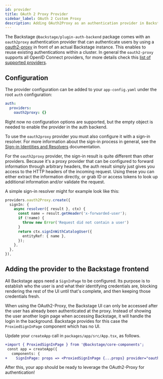 ```yaml
---
id: provider
title: OAuth 2 Proxy Provider
sidebar_label: OAuth 2 Custom Proxy
description: Adding OAuth2Proxy as an authentication provider in Backstage
---
```


The Backstage `@backstage/plugin-auth-backend` package comes with an
`oauth2proxy` authentication provider that can authenticate users by using a
[oauth2-proxy](https://github.com/oauth2-proxy/oauth2-proxy) in front of an
actual Backstage instance. This enables to reuse existing authentications within
a cluster. In general the `oauth2-proxy` supports all OpenID Connect providers,
for more details check this
[list of supported providers](https://oauth2-proxy.github.io/oauth2-proxy/docs/configuration/oauth_provider).

## Configuration

The provider configuration can be added to your `app-config.yaml` under the root
`auth` configuration:

```yaml
auth:
  providers:
    oauth2proxy: {}
```

Right now no configuration options are supported, but the empty object is needed
to enable the provider in the auth backend.

To use the `oauth2proxy` provider you must also configure it with a sign-in resolver.
For more information about the sign-in process in general, see the
[Sign-in Identities and Resolvers](../identity-resolver.md) documentation.

For the `oauth2proxy` provider, the sign-in result is quite different than other providers.
Because it's a proxy provider that can be configured to forward information through
arbitrary headers, the auth result simply just gives you access to the HTTP headers
of the incoming request. Using these you can either extract the information directly,
or grab ID or access tokens to look up additional information and/or validate the request.

A simple sign-in resolver might for example look like this:

```ts
providers.oauth2Proxy.create({
  signIn: {
    async resolver({ result }, ctx) {
      const name = result.getHeader('x-forwarded-user');
      if (!name) {
        throw new Error('Request did not contain a user')
      }
      return ctx.signInWithCatalogUser({
        entityRef: { name },
      });
    },
  },
}),
```

## Adding the provider to the Backstage frontend

All Backstage apps need a `SignInPage` to be configured. Its purpose is to
establish who the user is and what their identifying credentials are, blocking
rendering the rest of the UI until that's complete, and then keeping those
credentials fresh.

When using the OAuth2-Proxy, the Backstage UI can only be accessed after the
user has already been authenticated at the proxy. Instead of showing the user
another login page when accessing Backstage, it will handle the login in the
background. Backstage provides for this case the `ProxiedSignInPage` component
which has no UI.

Update your `createApp` call in `packages/app/src/App.tsx`, as follows.

```diff
+import { ProxiedSignInPage } from '@backstage/core-components';
 const app = createApp({
   components: {
+    SignInPage: props => <ProxiedSignInPage {...props} provider="oauth2proxy" />,
```

After this, your app should be ready to leverage the OAuth2-Proxy for
authentication!
